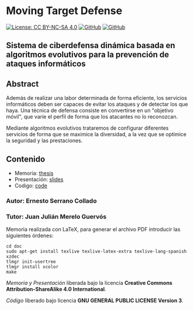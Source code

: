 # Moving Target Defense

[![License: CC BY-NC-SA 4.0](https://img.shields.io/badge/License-CC%20BY--NC--SA%204.0-lightgrey.svg)](https://creativecommons.org/licenses/by-nc-sa/4.0/)
[![GitHub](https://img.shields.io/github/license/erseco/moving_target_defense.svg)](https://github.com/erseco/moving_target_defense/blob/master/LICENSE)
[![GitHub](https://img.shields.io/github/forks/erseco/moving_target_defense.svg)](https://github.com/erseco/moving_target_defense/network)

## Sistema de ciberdefensa dinámica basada en algoritmos evolutivos para la prevención de ataques informáticos

## Abstract

Además de realizar una labor determinada de forma eficiente, los servicios informáticos deben ser capaces de evitar los ataques y de detectar los que haya. Una técnica de defensa consiste en convertirse en un "objetivo móvil", que varíe el perfil de forma que los atacantes no lo reconozcan.

Mediante algoritmos evolutivos trataremos de configurar diferentes servicios de forma que se maximice la diversidad, a la vez que se optimice la seguridad y las prestaciones.

## Contenido

- Memoria: [thesis](../blob/master/thesis/)
- Presentación: [slides](https://gitpitch.com/erseco/moving_target_defense)
- Codigo: [code](../blob/master/code/)

### Autor: Ernesto Serrano Collado
### Tutor: Juan Julián Merelo Guervós

Memoria realizada con LaTeX, para generar el archivo PDF introducir las siguientes órdenes:

```
cd doc
sudo apt-get install texlive texlive-latex-extra texlive-lang-spanish xzdec
tlmgr init-usertree
tlmgr install xcolor
make
```

*Memoria y Presentación* liberada bajo la licencia **Creative Commons Attribution-ShareAlike 4.0 International**.

*Código* liberado bajo licencia **GNU GENERAL PUBLIC LICENSE Version 3**.
